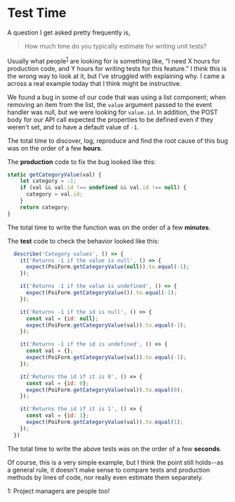 # Test Time

A question I get asked pretty frequently is, 

> How much time do you typically estimate for writing unit tests?

Usually what people<sup>[1](#footnote1)</sup> are looking for is something like, "I need X hours for production code, and Y hours for writing tests for this feature."  I think this is the wrong way to look at it, but I've struggled with explaining why.  I came a across a real example today that I think might be instructive.

We found a bug in some of our code that was using a list component; when removing an item from the list, the `value` argument passed to the event handler was null, but we were looking for `value.id`.  In addition, the POST body for our API call expected the properties to be defined even if they weren't set, and to have a default value of `-1`.

The total time to discover, log, reproduce and find the root cause of this bug was on the order of a few **hours**.

The **production** code to fix the bug looked like this:

```javascript
static getCategoryValue(val) {
    let category = -1;
    if (val && val.id !== undefined && val.id !== null) {
      category = val.id;
    }
    return category;
}
```

The total time to write the function was on the order of a few **minutes**.

The **test** code to check the behavior looked like this:

```javascript
  describe('Category values', () => {
    it('Returns -1 if the value is null', () => {
      expect(PoiForm.getCategoryValue(null)).to.equal(-1);
    });

    it('Returns -1 if the value is undefined', () => {
      expect(PoiForm.getCategoryValue()).to.equal(-1);
    });

    it('Returns -1 if the id is null', () => {
      const val = {id: null};
      expect(PoiForm.getCategoryValue(val)).to.equal(-1);
    });

    it('Returns -1 if the id is undefined', () => {
      const val = {};
      expect(PoiForm.getCategoryValue(val)).to.equal(-1);
    });

    it('Returns the id if it is 0', () => {
      const val = {id: 0};
      expect(PoiForm.getCategoryValue(val)).to.equal(0);
    });

    it('Returns the id if it is 1', () => {
      const val = {id: 1};
      expect(PoiForm.getCategoryValue(val)).to.equal(1);
    });
  })
```

The total time to write the above tests was on the order of a few **seconds**.

Of course, this is a very simple example, but I think the point still holds--as a general rule, it doesn't make sense to compare tests and production methods by lines of code, nor really even estimate them separately.


<a name="footnote1">1</a>: Project managers are people too!
